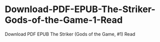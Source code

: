 # Download-PDF-EPUB-The-Striker-Gods-of-the-Game-1-Read
Download PDF EPUB The Striker (Gods of the Game, #1) Read
